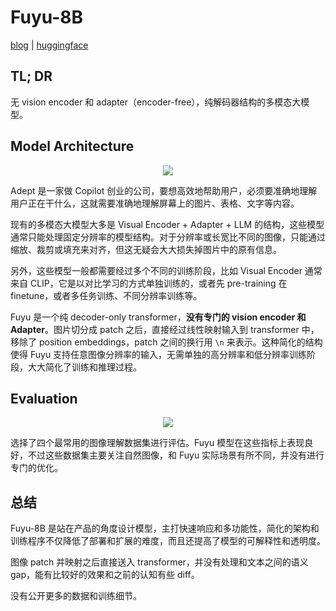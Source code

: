 # Fuyu-8B

[blog](https://www.adept.ai/blog/fuyu-8b) | [huggingface](https://huggingface.co/adept/fuyu-8b)

## TL; DR

无 vision encoder 和 adapter（encoder-free），纯解码器结构的多模态大模型。

## Model Architecture

<div align=center> 	<img src="https://www.adept.ai/images/blog/fuyu-8b/architecture.png"/> </div>

Adept 是一家做 Copilot 创业的公司，要想高效地帮助用户，必须要准确地理解用户正在干什么，这就需要准确地理解屏幕上的图片、表格、文字等内容。

现有的多模态大模型大多是 Visual Encoder + Adapter + LLM 的结构，这些模型通常只能处理固定分辨率的模型结构。对于分辨率或长宽比不同的图像，只能通过缩放、裁剪或填充来对齐，但这无疑会大大损失掉图片中的原有信息。

另外，这些模型一般都需要经过多个不同的训练阶段，比如 Visual Encoder 通常来自 CLIP，它是以对比学习的方式单独训练的，或者先 pre-training 在 finetune，或者多任务训练、不同分辨率训练等。

Fuyu 是一个纯 decoder-only transformer，**没有专门的 vision encoder 和 Adapter**。图片切分成 patch 之后，直接经过线性映射输入到 transformer 中，移除了 position embeddings，patch 之间的换行用 `\n` 来表示。这种简化的结构使得 Fuyu 支持任意图像分辨率的输入，无需单独的高分辨率和低分辨率训练阶段，大大简化了训练和推理过程。

## Evaluation

<div align=center> 	<img src="https://github.com/user-attachments/assets/fab4e475-39e3-49b5-8f62-0d83363e1621"/> </div>

选择了四个最常用的图像理解数据集进行评估。Fuyu 模型在这些指标上表现良好，不过这些数据集主要关注自然图像，和 Fuyu 实际场景有所不同，并没有进行专门的优化。

## 总结

Fuyu-8B 是站在产品的角度设计模型，主打快速响应和多功能性，简化的架构和训练程序不仅降低了部署和扩展的难度，而且还提高了模型的可解释性和透明度。

图像 patch 并映射之后直接送入 transformer，并没有处理和文本之间的语义 gap，能有比较好的效果和之前的认知有些 diff。

没有公开更多的数据和训练细节。
